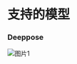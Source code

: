 # 支持的模型

### Deeppose

![图片1](https://user-images.githubusercontent.com/52600391/164886047-a8698229-cbc5-460a-89d0-d18ccf4afa23.png)
